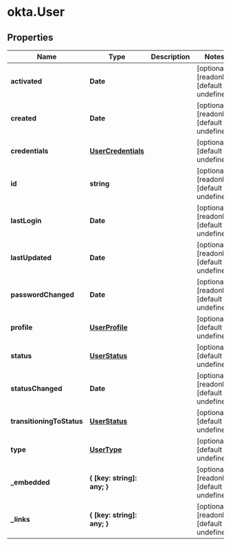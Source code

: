 # okta.User

## Properties

Name | Type | Description | Notes
------------ | ------------- | ------------- | -------------
**activated** | **Date** |  | [optional] [readonly] [default to undefined]
**created** | **Date** |  | [optional] [readonly] [default to undefined]
**credentials** | [**UserCredentials**](UserCredentials.md) |  | [optional] [default to undefined]
**id** | **string** |  | [optional] [readonly] [default to undefined]
**lastLogin** | **Date** |  | [optional] [readonly] [default to undefined]
**lastUpdated** | **Date** |  | [optional] [readonly] [default to undefined]
**passwordChanged** | **Date** |  | [optional] [readonly] [default to undefined]
**profile** | [**UserProfile**](UserProfile.md) |  | [optional] [default to undefined]
**status** | [**UserStatus**](UserStatus.md) |  | [optional] [default to undefined]
**statusChanged** | **Date** |  | [optional] [readonly] [default to undefined]
**transitioningToStatus** | [**UserStatus**](UserStatus.md) |  | [optional] [default to undefined]
**type** | [**UserType**](UserType.md) |  | [optional] [default to undefined]
**_embedded** | **{ [key: string]: any; }** |  | [optional] [readonly] [default to undefined]
**_links** | **{ [key: string]: any; }** |  | [optional] [readonly] [default to undefined]

